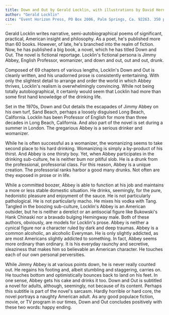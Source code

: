 ```yaml
---
title: Down and Out by Gerald Locklin, with illustrations by David Hernandez
author: "Gerald Locklin"
cite: "Event Horizon Press, PO Box 2006, Palm Springs, Ca. 92263. 350 pp. $34.95. "
---
```


Gerald Locklin writes narrative, semi-autobiographical poems of significant, practical, American insight and philosophy. As a poet, he's published more than 60 books. However, of late, he's branched into the realm of fiction. Now, he has published a big book, a novel, which he has titled Down and Out. The novel is fictional reportage. Locklin's fictional persona is Jimmy Abbey, English Professor, womanizer, and down and out, out and out, drunk.

Composed of 69 chapters of various lengths, Locklin's Down and Out is cleanly written, and his unadorned prose is consistently entertaining. With only the slightest detail to arrange and order the world in which Abbey thrives, Locklin's realism is overwhelmingly convincing. While not being totally autobiographical, it certainly would seem that Locklin had more than some first hand knowledge of the drinking life. 

Set in the 1970s, Down and Out details the escapades of Jimmy Abbey on his own turf, Sand Beach, perhaps a loosely disguised Long Beach, California. Locklin has been Professor of English for more than three decades in Long Beach, California. And also part of the novel is set during a summer in London. The gregarious Abbey is a serious drinker and womanizer.

While he is often successful as a womanizer, the womanizing seems to take second place to his hard drinking. Womanizing is simply a by-product of his thirst. And Abbey is one thirsty boy. Yet, when Abbey participates in the drinking sub-culture, he is neither bum nor pitiful slob. He is a drunk from the professional, professorial class. For this reason, Abbey is a unique creation. The professorial ranks harbor a good many drunks. Not often are they exposed in prose or in life.

While a committed boozer, Abbey is able to function at his job and maintains a more or less stable domestic situation. He drinks, seemingly, for the pure, hedonistic pleasure and enjoyment of the sauce. He is not particularly pathological. He is not particularly macho. He mixes his vodka with Tang. Tangled in the boozing sub-culture, Locklin's Abbey is an American outsider, but he is neither a derelict or an antisocial figure like Bukowski's Hank Chinaski nor a bravado bulging Hemingway male. Both of these authors, obviously, are models for Locklin's prose. Abbey is neither a cynical figure nor a character ruled by dark and deep traumas. Abbey is a common alcoholic, an alcoholic Everyman. He is only slightly addicted, as are most Americans slightly addicted to something. In fact, Abbey seems more ordinary than ordinary. It is his everyday raunchy and secretive, sleaziness that makes him so believable an American character. He touches each of our own personal perversities.

While Jimmy Abbey is at various points down, he is never really counted out. He regains his footing and, albeit stumbling and staggering, carries on. He touches bottom and optimistically bounces back to land on his feet. In one sense, Abbey gets his cake and drinks it too. Down and Out is subtitled a novel for adults, although, seemingly, not because of its content. Perhaps this subtitle is part of the novel's sarcasm. Hardly horrible or hard core, the novel portrays a naughty American adult. As any good populace fiction, movie, or TV program in our times, Down and Out concludes positively with these two words: happy ending.
